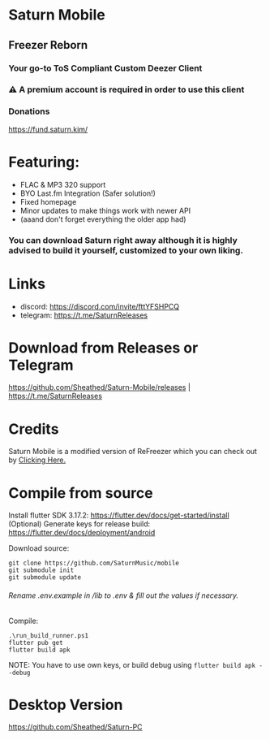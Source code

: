 # Saturn Mobile
## Freezer Reborn
### Your go-to **ToS Compliant** Custom Deezer Client
### ⚠️ A premium account is required in order to use this client

### Donations
https://fund.saturn.kim/

# Featuring:
- FLAC & MP3 320 support
- BYO Last.fm Integration (Safer solution!)
- Fixed homepage
- Minor updates to make things work with newer API
- (aaand don't forget everything the older app had)

### You can download Saturn right away although it is highly advised to build it yourself, customized to your own liking.

# Links
- discord: https://discord.com/invite/fttYFSHPCQ
- telegram: https://t.me/SaturnReleases

# Download from Releases or Telegram
https://github.com/Sheathed/Saturn-Mobile/releases | https://t.me/SaturnReleases

# Credits
Saturn Mobile is a modified version of ReFreezer which you can check out by [Clicking Here.](https://github.com/DJDoubleD/refreezer)

# Compile from source

Install flutter SDK 3.17.2: https://flutter.dev/docs/get-started/install  
(Optional) Generate keys for release build: https://flutter.dev/docs/deployment/android  

Download source:
```
git clone https://github.com/SaturnMusic/mobile
git submodule init 
git submodule update
```

###### Rename .env.example in /lib to .env & fill out the values if necessary.

Compile:  
```
.\run_build_runner.ps1
flutter pub get
flutter build apk
```  
NOTE: You have to use own keys, or build debug using `flutter build apk --debug`

# Desktop Version
https://github.com/Sheathed/Saturn-PC
